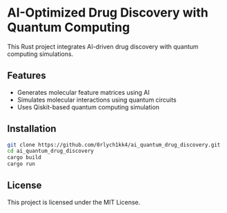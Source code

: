 # AI-Optimized Drug Discovery with Quantum Computing

This Rust project integrates AI-driven drug discovery with quantum computing simulations.

## Features
- Generates molecular feature matrices using AI
- Simulates molecular interactions using quantum circuits
- Uses Qiskit-based quantum computing simulation

## Installation
```sh
git clone https://github.com/0rlych1kk4/ai_quantum_drug_discovery.git
cd ai_quantum_drug_discovery
cargo build
cargo run
```

## License
This project is licensed under the MIT License.
